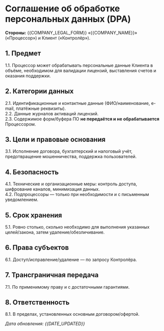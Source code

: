 # Соглашение об обработке персональных данных (DPA)

**Стороны:** {{COMPANY_LEGAL_FORM}} «{{COMPANY_NAME}}» («Процессор») и Клиент («Контролёр»).

## 1. Предмет
1.1. Процессор может обрабатывать персональные данные Клиента в объёме, необходимом для валидации лицензий, выставления счетов и оказания поддержки.

## 2. Категории данных
2.1. Идентификационные и контактные данные (ФИО/наименование, e-mail, платёжные реквизиты).  
2.2. Данные журналов активаций лицензий.  
2.3. Содержимое форм/буфера ПО **не передаётся и не обрабатывается** Процессором.

## 3. Цели и правовые основания
3.1. Исполнение договора, бухгалтерский и налоговый учёт, предотвращение мошенничества, поддержка пользователей.

## 4. Безопасность
4.1. Технические и организационные меры: контроль доступа, шифрование каналов, минимизация данных.  
4.2. Подпроцессоры — только при необходимости и с письменным уведомлением.

## 5. Срок хранения
5.1. Ровно столько, сколько необходимо для выполнения указанных целей/закона, затем удаление/обезличивание.

## 6. Права субъектов
6.1. Доступ/исправление/удаление — по запросу Контролёра.

## 7. Трансграничная передача
7.1. По применимому праву и с достаточными гарантиями.

## 8. Ответственность
8.1. В пределах, установленных основным договором/офертой.

_Дата обновления: {{DATE_UPDATED}}_
